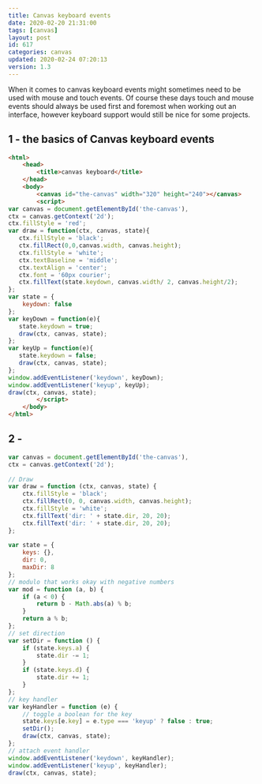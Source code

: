 ```yaml
---
title: Canvas keyboard events
date: 2020-02-20 21:31:00
tags: [canvas]
layout: post
id: 617
categories: canvas
updated: 2020-02-24 07:20:13
version: 1.3
---
```


When it comes to canvas keyboard events might sometimes need to be used with mouse and touch events. Of course these days touch and mouse events should always be used first and foremost when working out an interface, however keyboard support would still be nice for some projects.

<!-- more -->


## 1 - the basics of Canvas keyboard events

```html
<html>
    <head>
        <title>canvas keyboard</title>
    </head>
    <body>
        <canvas id="the-canvas" width="320" height="240"></canvas>
        <script>
var canvas = document.getElementById('the-canvas'),
ctx = canvas.getContext('2d');
ctx.fillStyle = 'red';
var draw = function(ctx, canvas, state){
   ctx.fillStyle = 'black';
   ctx.fillRect(0,0,canvas.width, canvas.height);
   ctx.fillStyle = 'white';
   ctx.textBaseline = 'middle';
   ctx.textAlign = 'center';
   ctx.font = '60px courier';
   ctx.fillText(state.keydown, canvas.width/ 2, canvas.height/2);
};
var state = {
    keydown: false
};
var keyDown = function(e){
   state.keydown = true;
   draw(ctx, canvas, state);
};
var keyUp = function(e){
   state.keydown = false;
   draw(ctx, canvas, state);
};
window.addEventListener('keydown', keyDown);
window.addEventListener('keyup', keyUp);
draw(ctx, canvas, state);
        </script>
    </body>
</html>
```

## 2 - 

```js
var canvas = document.getElementById('the-canvas'),
ctx = canvas.getContext('2d');
 
// Draw
var draw = function (ctx, canvas, state) {
    ctx.fillStyle = 'black';
    ctx.fillRect(0, 0, canvas.width, canvas.height);
    ctx.fillStyle = 'white';
    ctx.fillText('dir: ' + state.dir, 20, 20);
    ctx.fillText('dir: ' + state.dir, 20, 20);
};
 
var state = {
    keys: {},
    dir: 0,
    maxDir: 8
};
// modulo that works okay with negative numbers
var mod = function (a, b) {
    if (a < 0) {
        return b - Math.abs(a) % b;
    }
    return a % b;
};
// set direction
var setDir = function () {
    if (state.keys.a) {
        state.dir -= 1;
    }
    if (state.keys.d) {
        state.dir += 1;
    }
};
// key handler
var keyHandler = function (e) {
    // toggle a boolean for the key
    state.keys[e.key] = e.type === 'keyup' ? false : true;
    setDir();
    draw(ctx, canvas, state);
};
// attach event handler
window.addEventListener('keydown', keyHandler);
window.addEventListener('keyup', keyHandler);
draw(ctx, canvas, state);
```